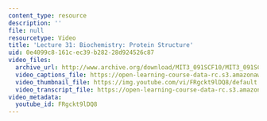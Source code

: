 ```yaml
---
content_type: resource
description: ''
file: null
resourcetype: Video
title: 'Lecture 31: Biochemistry: Protein Structure'
uid: 0e4099c8-161c-ec39-b282-28d924526c87
video_files:
  archive_url: http://www.archive.org/download/MIT3_091SCF10/MIT3_091SCF10lec31_300k.mp4
  video_captions_file: https://open-learning-course-data-rc.s3.amazonaws.com/3-091sc-introduction-to-solid-state-chemistry-fall-2010/12ffd63c53f85a48ac2bb66307db4e91_FRgckt9lDQ8.vtt
  video_thumbnail_file: https://img.youtube.com/vi/FRgckt9lDQ8/default.jpg
  video_transcript_file: https://open-learning-course-data-rc.s3.amazonaws.com/3-091sc-introduction-to-solid-state-chemistry-fall-2010/5a4fbfd4686a9465cbebee82473484b8_FRgckt9lDQ8.pdf
video_metadata:
  youtube_id: FRgckt9lDQ8
---
```


